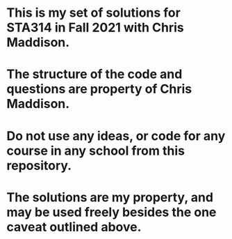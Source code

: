 # This is my set of solutions for STA314 in Fall 2021 with Chris Maddison. 
# The structure of the code and questions are property of Chris Maddison.
# Do not use any ideas, or code for any course in any school from this repository.
# The solutions are my property, and may be used freely besides the one caveat outlined above.
